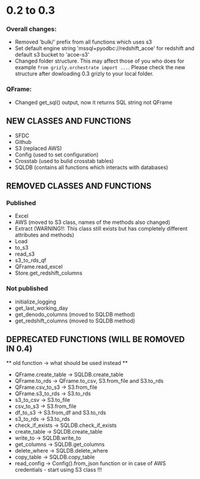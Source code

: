# 0.2 to 0.3

### Overall changes:

- Removed 'bulk/' prefix from all functions which uses s3
- Set default engine string 'mssql+pyodbc://redshift_acoe' for redshift and default s3 bucket to 'acoe-s3'
- Changed folder structure. This may affect those of you who does for example `from grizly.orchestrate import ...`.
  Please check the new structure after dowloading 0.3 grizly to your local folder.

### QFrame:

- Changed get_sql() output, now it returns SQL string not QFrame

## NEW CLASSES AND FUNCTIONS

- SFDC
- Github
- S3 (replaced AWS)
- Config (used to set configuration)
- Crosstab (used to bulid crosstab tables)
- SQLDB (contains all functions which interacts with databases)

## REMOVED CLASSES AND FUNCTIONS

### Published

- Excel
- AWS (moved to S3 class, names of the methods also changed)
- Extract (WARNING!!: This class still exists but has completely different attributes and methods)
- Load
- to_s3
- read_s3
- s3_to_rds_qf
- QFrame.read_excel
- Store.get_redshift_columns

### Not published

- initialize_logging
- get_last_working_day
- get_denodo_columns (moved to SQLDB method)
- get_redshift_columns (moved to SQLDB method)

## DEPRECATED FUNCTIONS (WILL BE ROMOVED IN 0.4)

** old function -> what should be used instead **

- QFrame.create_table -> SQLDB.create_table
- QFrame.to_rds -> QFrame.to_csv, S3.from_file and S3.to_rds
- QFrame.csv_to_s3 -> S3.from_file
- QFrame.s3_to_rds -> S3.to_rds
- s3_to_csv -> S3.to_file
- csv_to_s3 -> S3.from_file
- df_to_s3 -> S3.from_df and S3.to_rds
- s3_to_rds -> S3.to_rds
- check_if_exists -> SQLDB.check_if_exists
- create_table -> SQLDB.create_table
- write_to -> SQLDB.write_to
- get_columns -> SQLDB.get_columns
- delete_where -> SQLDB.delete_where
- copy_table -> SQLDB.copy_table
- read_config -> Config().from_json function or in case of AWS credentials - start using S3 class !!!
